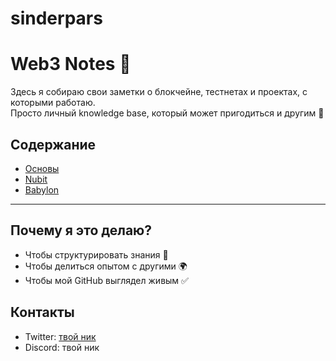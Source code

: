 # sinderpars
# Web3 Notes 📘

Здесь я собираю свои заметки о блокчейне, тестнетах и проектах, с которыми работаю.  
Просто личный knowledge base, который может пригодиться и другим 🚀

## Содержание
- [Основы](basics.md)
- [Nubit](nubit.md)
- [Babylon](babylon.md)

---

## Почему я это делаю?
- Чтобы структурировать знания 🧠
- Чтобы делиться опытом с другими 🌍
- Чтобы мой GitHub выглядел живым ✅

## Контакты
- Twitter: [твой ник](https://x.com/...)
- Discord: твой ник
